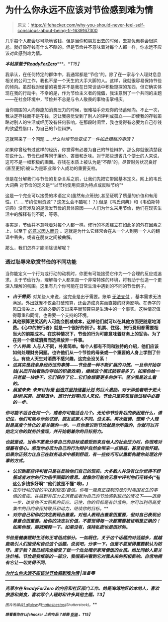 # 为什么你永远不应该对节俭感到难为情

> 原文：<https://lifehacker.com/why-you-should-never-feel-self-conscious-about-being-fr-1639167300>

几乎每个人都会尽可能地省钱，但是当你和朋友出去的时候，去拿优惠券会很尴尬。就好像存钱有什么不酷的。但是节俭并不意味着对每个人都一样，你永远不应该对此感到难为情。



***本帖原载于***[***ReadyForZero***](http://blog.readyforzero.com/why-you-should-never-feel-self-conscious-about-being-frugal/)***。**T15】*

我承认，在任何特定的群体中，我通常都是“节俭”的。除了在一家与个人理财息息相关的公司工作，我也不是一个天生的大手大脚的人。这样，我就很容易保持节俭的倾向。虽然我对储蓄的喜爱并不是我在日常谈话中积极窥探的东西，但它确实体现在我的行动中。不幸的是，作为节俭主义者的傀儡，我注意到了一个共同的主题——在社会环境中，节俭并不总是与令人敬畏的事物击掌相庆。

当你周围的人向你施加消费压力的时候，很难袖手旁观你的储蓄倾向。不止一次，我决定存钱而不是花钱，这让我感觉受到了别人的评判或孤立——即使我的存钱策略对别人的生活或经历没有任何影响。在那段时间里，我也觉得有必要为自己存钱的欲望找借口，为自己的节俭辩护。

这就带来了一个问题……*什么时候节俭变成了一件如此糟糕的事情？*

如果你曾经有过这样的经历，你觉得有必要为自己的节俭辩护，那么你就很清楚我在说什么。节俭已经等同于廉价、吝啬和乏味。对于那些想省几个便士的人来说，这可不是一幅积极的画面。存钱在本质上被认为是“不酷”的。尽管财务状况良好(甚至更好)被认为是职业和个人成功的重要支柱。

但是在分解我们与节俭的复杂关系之前，让我们先把它带回基本定义。网上的韦氏大词典 对节俭的定义是*“以节约使用资源为特点或反映节约”*

这是一个完全可以接受的术语定义(虽然有点笼统),甚至证明了质量的价值和有用性。(“……节约使用资源”？这怎么会不酷呢！？).但是《韦氏词典》和《韦伯斯特词典》没有涉及的是激发节俭的具体原因——人们为什么采用节俭，他们在现实生活中的解释有何不同，等等。

事实是，节俭并不意味着对每个人都一样。修行的本质建立在如此多的外在因素之上，以至于 [的意义因人而异](https://lifehacker.com/money-advice-the-experts-don-t-agree-on-being-frugal-1601213528) 。这就是为什么它经常会在从一个人到另一个人的翻译中丢失，或者在朋友之间被曲解。

那么，我们怎样才能消除误解呢？

### 透过耻辱来欣赏节俭的不同功能

当你能定义一个行为或行动的动机时，你更有可能接受它作为一个合理的反应或追求。关于节俭行为，理解每个人都来自一个非常特殊的环境，将有助于创造一个更深入理解的氛围。这里有几个你可能在日常生活中遇到的不同的节俭例子。

*   ***出于需要:*** 对某些人来说，这完全是出于需要。账单 [无法支付](http://blog.readyforzero.com/what-happens-if-i-cant-pay-my-bills/) ，基本需求无法满足。外出就餐不仅会打破预算，还会造成真实而直接的财务影响。在赤字的风口浪尖上，仅靠必要的支出来平衡预算只是生活中的一个事实。这种情况值得尊重和同情，也需要一个支持的环境。
*   **其他预算更灵活的人可能会削减成本，这样他们就可以在其他方面更随意地消费。《心中的旅行者》就是一个很好的例子。机票、住宿、旅行费用都需要相当大的前期成本。在这种情况下，节俭的行为可能意味着财务上的妥协。为了在另一个领域消费而选择放弃一件事。**
*   *****个人特质:*** 人与人不同，朴素简单。每个人都有不同和独特的介绍，他们应该如何处理财务问题。也许他们从一个节俭的母亲或一个重要的人身上学到了什么。有些人天生对消费不感兴趣，这完全没关系！**
*   ***这其实是我亲身经历过的事情——节俭是一种不断扩展的习惯。一旦你开始存钱(从而开始看到你存钱的积极效果)，继续这个模式就容易多了。如果你给一只老鼠一块饼干，它们保存了它…它们会想要更多的饼干。至少我是这么看的。***
*   ******展望未来:*** 未来目标是 [创造并坚持储蓄计划](http://blog.readyforzero.com/how-to-build-a-savings/) 的巨大激励。对于那些着眼于更大目标(买房、提前退休、旅行计划等)的人来说，节俭只是实现目标过程中必要的一步。***

***你可能不适合任何一个，或者你可能适合几个。无论你节俭背后的原因是什么，请记住，他们可能与你的邻居、朋友或家人不同。没关系。再次强调，理解 ***个人理财是高度个性化的*** 是关键的一步。一旦你意识到节俭就是你所做的，你就可以开始定义你的财务价值观，并开始朝着你的目标努力。***

***也就是说，当你不愿意分享自己的目标或感受到来自他人的社会压力时，你很难对储蓄有信心。感觉你必须为自己的行为辩护自然会带来一点困惑，甚至自我怀疑。如果你正努力让自己在财务追求中感到舒适，有一些技巧可以重新构建你处理这件事的方式。***

*   ***认识到那些评判者只是在反映他们自己的现实。大多数人并没有让你觉得不舒服或者对你的行为指手画脚的意思。就像你可能会无意中评判他们花钱多(*“有这么多钱多好啊”“他们就是不懂”*等)。)***
*   ***在你行动的目的中找到稳定/自信。你唯一能真正控制的是你对周围发生的事情的反应。在感到有压力去消费或者为自己的节俭感到尴尬的情况下——退后一步，改变你不太积极的反应。记住，*你的目标是有价值的*。你可以利用高度集中的*目的*来保持联系和动力，继续你的目标。***
*   ***对你自己和你的决定表现出善意。对他人表现出善意很重要，但对自己表现出善意也很重要。给你的决定以价值，不要觉得每一次都需要被证明是正确的！如果你想，那就解释一下。如果没有，保持私密也是很好的。***

***节俭是健康理财生活的正常组成部分。一如既往，关于这个话题的对话越多，就越能吸引人们接受和谈论这个话题。说说吧，分享一下，但是不要觉得需要默认为防守。至于我？我已经完全接受了做一个处处暗示家常便饭的女孩。她比同龄人更关注价格。节俭是我框架的一部分，我很高兴看到它对我未来的积极影响。自信地拥有它让一切变得不同。***

***[为什么你永远不应该对节俭感到难为情](http://blog.readyforzero.com/why-you-should-never-feel-self-conscious-about-being-frugal/) |准备零***

* * *

***克莱尔在 ReadyForZero 的内容和社区部门工作。她是海湾地区的本地人，喜欢旅游和美食，喜欢写个人理财和许多其他主题。T3】***

***<small>*图片改编自*</small>[<small>*1 aljulew*</small>](http://www.shutterstock.com/pic.mhtml?id=55036423&src=id)<small>*和*</small>[<small>*mattasbestos*</small>](http://www.shutterstock.com/pic.mhtml?id=73598929&src=id)<small>*(Shutterstock)。*</small>***

***<small>*想看看你在 Lifehacker 上的作品？邮箱*</small> [<small>*安迪*</small>](mailto:andy@lifehacker.com) <small>*。*T15】</small>***
